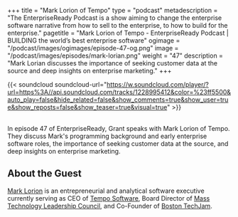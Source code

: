 +++
title = "Mark Lorion of Tempo"
type = "podcast"
metadescription = "The EnterpriseReady Podcast is a show aiming to change the enterprise software narrative from how to sell to the enterprise, to how to build for the enterprise."
pagetitle = "Mark Lorion of Tempo - EnterpriseReady Podcast | BUILDING the world’s best enterprise software"
ogimage = "/podcast/images/ogimages/episode-47-og.png"
image = "/podcast/images/episodes/mark-lorian.png"
weight = "47"
description = "Mark Lorian discusses the importance of seeking customer data at the source and deep insights on enterprise marketing."
+++

{{< soundcloud soundcloud-url="https://w.soundcloud.com/player/?url=https%3A//api.soundcloud.com/tracks/1228995412&color=%23ff5500&auto_play=false&hide_related=false&show_comments=true&show_user=true&show_reposts=false&show_teaser=true&visual=true" >}}

\
In episode 47 of EnterpriseReady, Grant speaks with Mark Lorion of Tempo. They discuss Mark's programming background and early enterprise software roles, the importance of seeking customer data at the source, and deep insights on enterprise marketing.

## About the Guest 

[Mark Lorion](https://twitter.com/mark_lorion) is an entrepreneurial and analytical software executive currently serving as CEO of [Tempo Software](https://www.tempo.io/), Board Director of [Mass Technology Leadership Council](https://www.masstlc.org/), and Co-Founder of [Boston TechJam](https://www.masstlc.org/bostontechjam2022/).